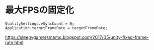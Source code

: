 # 最大FPSの固定化

```
QualitySettings.vSyncCount = 0;
Application.targetFrameRate = targetFrameRate;
```

https://sleepygamersmemo.blogspot.com/2017/05/unity-fixed-frame-rate.html

